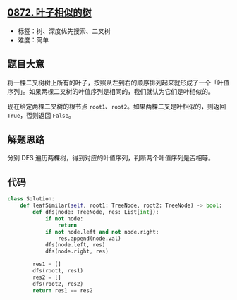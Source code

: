 ## [0872. 叶子相似的树](https://leetcode-cn.com/problems/leaf-similar-trees)

- 标签：树、深度优先搜索、二叉树
- 难度：简单

## 题目大意

将一棵二叉树树上所有的叶子，按照从左到右的顺序排列起来就形成了一个「叶值序列」。如果两棵二叉树的叶值序列是相同的，我们就认为它们是叶相似的。

现在给定两棵二叉树的根节点 `root1`、`root2`。如果两棵二叉是叶相似的，则返回 `True`，否则返回 `False`。

## 解题思路

分别 DFS 遍历两棵树，得到对应的叶值序列，判断两个叶值序列是否相等。

## 代码

```Python
class Solution:
    def leafSimilar(self, root1: TreeNode, root2: TreeNode) -> bool:
        def dfs(node: TreeNode, res: List[int]):
            if not node:
                return
            if not node.left and not node.right:
                res.append(node.val)
            dfs(node.left, res)
            dfs(node.right, res)

        res1 = []
        dfs(root1, res1)
        res2 = []
        dfs(root2, res2)
        return res1 == res2
```

